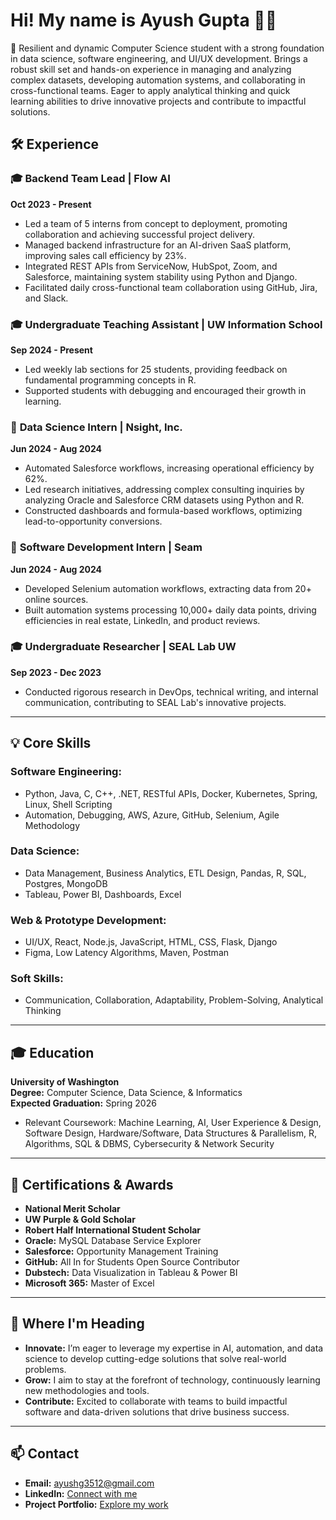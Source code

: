# Hi! My name is Ayush Gupta 👋🏽

🎯 Resilient and dynamic Computer Science student with a strong foundation in data science, software engineering, and UI/UX development. Brings a robust skill set and hands-on experience in managing and analyzing complex datasets, developing automation systems, and collaborating in cross-functional teams. Eager to apply analytical thinking and quick learning abilities to drive innovative projects and contribute to impactful solutions.

## 🛠️ Experience

### 🎓 **Backend Team Lead | Flow AI**  
**Oct 2023 - Present**  
- Led a team of 5 interns from concept to deployment, promoting collaboration and achieving successful project delivery.
- Managed backend infrastructure for an AI-driven SaaS platform, improving sales call efficiency by 23%.
- Integrated REST APIs from ServiceNow, HubSpot, Zoom, and Salesforce, maintaining system stability using Python and Django.
- Facilitated daily cross-functional team collaboration using GitHub, Jira, and Slack.

### 🎓 **Undergraduate Teaching Assistant | UW Information School**  
**Sep 2024 - Present**  
- Led weekly lab sections for 25 students, providing feedback on fundamental programming concepts in R.
- Supported students with debugging and encouraged their growth in learning.

### 💼 **Data Science Intern | Nsight, Inc.**  
**Jun 2024 - Aug 2024**  
- Automated Salesforce workflows, increasing operational efficiency by 62%.
- Led research initiatives, addressing complex consulting inquiries by analyzing Oracle and Salesforce CRM datasets using Python and R.
- Constructed dashboards and formula-based workflows, optimizing lead-to-opportunity conversions.

### 💼 **Software Development Intern | Seam**  
**Jun 2024 - Aug 2024**  
- Developed Selenium automation workflows, extracting data from 20+ online sources.
- Built automation systems processing 10,000+ daily data points, driving efficiencies in real estate, LinkedIn, and product reviews.

### 🎓 **Undergraduate Researcher | SEAL Lab UW**  
**Sep 2023 - Dec 2023**  
- Conducted rigorous research in DevOps, technical writing, and internal communication, contributing to SEAL Lab's innovative projects.

---

## 💡 Core Skills

### **Software Engineering:**  
- Python, Java, C, C++, .NET, RESTful APIs, Docker, Kubernetes, Spring, Linux, Shell Scripting  
- Automation, Debugging, AWS, Azure, GitHub, Selenium, Agile Methodology

### **Data Science:**  
- Data Management, Business Analytics, ETL Design, Pandas, R, SQL, Postgres, MongoDB  
- Tableau, Power BI, Dashboards, Excel

### **Web & Prototype Development:**  
- UI/UX, React, Node.js, JavaScript, HTML, CSS, Flask, Django  
- Figma, Low Latency Algorithms, Maven, Postman

### **Soft Skills:**  
- Communication, Collaboration, Adaptability, Problem-Solving, Analytical Thinking

---

## 🎓 Education

**University of Washington**  
**Degree:** Computer Science, Data Science, & Informatics  
**Expected Graduation:** Spring 2026  
- Relevant Coursework: Machine Learning, AI, User Experience & Design, Software Design, Hardware/Software, Data Structures & Parallelism, R, Algorithms, SQL & DBMS, Cybersecurity & Network Security

---

## 🏅 Certifications & Awards

- **National Merit Scholar**
- **UW Purple & Gold Scholar**
- **Robert Half International Student Scholar**  
- **Oracle:** MySQL Database Service Explorer  
- **Salesforce:** Opportunity Management Training  
- **GitHub:** All In for Students Open Source Contributor  
- **Dubstech:** Data Visualization in Tableau & Power BI  
- **Microsoft 365:** Master of Excel

---

## 🚀 Where I'm Heading

- **Innovate:** I’m eager to leverage my expertise in AI, automation, and data science to develop cutting-edge solutions that solve real-world problems.
- **Grow:** I aim to stay at the forefront of technology, continuously learning new methodologies and tools.
- **Contribute:** Excited to collaborate with teams to build impactful software and data-driven solutions that drive business success.

---

## 📫 Contact

- **Email:** [ayushg3512@gmail.com](mailto:ayushg3512@gmail.com)  
- **LinkedIn:** [Connect with me](https://linkedin.com/in/ayushgupta35)  
- **Project Portfolio:** [Explore my work](https://ayushgupta35.github.io)
